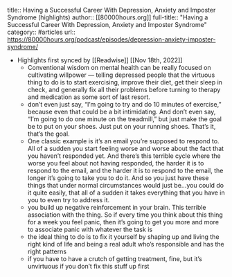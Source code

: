 title:: Having a Successful Career With Depression, Anxiety and Imposter Syndrome (highlights)
author:: [[80000hours.org]]
full-title:: "Having a Successful Career With Depression, Anxiety and Imposter Syndrome"
category:: #articles
url:: https://80000hours.org/podcast/episodes/depression-anxiety-imposter-syndrome/

- Highlights first synced by [[Readwise]] [[Nov 18th, 2022]]
	- Conventional wisdom on mental health can be really focused on cultivating willpower — telling depressed people that the virtuous thing to do is to start exercising, improve their diet, get their sleep in check, and generally fix all their problems before turning to therapy and medication as some sort of last resort.
	- don’t even just say, “I’m going to try and do 10 minutes of exercise,” because even that could be a bit intimidating. And don’t even say, “I’m going to do one minute on the treadmill,” but just make the goal be to put on your shoes. Just put on your running shoes. That’s it, that’s the goal.
	- One classic example is it’s an email you’re supposed to respond to. All of a sudden you start feeling worse and worse about the fact that you haven’t responded yet. And there’s this terrible cycle where the worse you feel about not having responded, the harder it is to respond to the email, and the harder it is to respond to the email, the longer it’s going to take you to do it. And so you just have these things that under normal circumstances would just be…you could do it quite easily, that all of a sudden it takes everything that you have in you to even try to address it.
	- you build up negative reinforcement in your brain. This terrible association with the thing. So if every time you think about this thing for a week you feel panic, then it’s going to get you more and more to associate panic with whatever the task is
	- the ideal thing to do is to fix it yourself by shaping up and living the right kind of life and being a real adult who’s responsible and has the right patterns
	- if you have to have a crutch of getting treatment, fine, but it’s unvirtuous if you don’t fix this stuff up first
